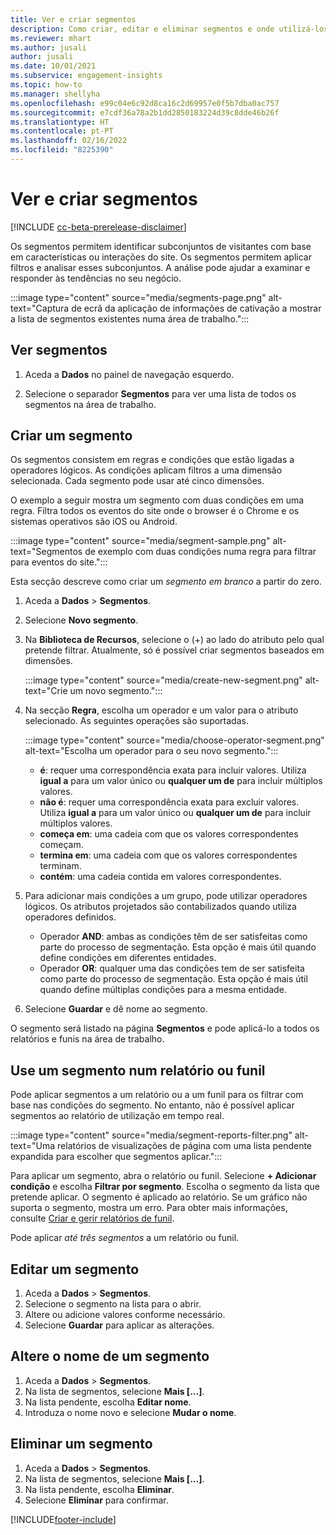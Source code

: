 ```yaml
---
title: Ver e criar segmentos
description: Como criar, editar e eliminar segmentos e onde utilizá-los.
ms.reviewer: mhart
ms.author: jusali
author: jusali
ms.date: 10/01/2021
ms.subservice: engagement-insights
ms.topic: how-to
ms.manager: shellyha
ms.openlocfilehash: e99c04e6c92d8ca16c2d69957e0f5b7dba0ac757
ms.sourcegitcommit: e7cdf36a78a2b1dd2850183224d39c8dde46b26f
ms.translationtype: HT
ms.contentlocale: pt-PT
ms.lasthandoff: 02/16/2022
ms.locfileid: "8225390"
---
```

# <a name="view-and-create-segments"></a>Ver e criar segmentos

[!INCLUDE [cc-beta-prerelease-disclaimer](includes/cc-beta-prerelease-disclaimer.md)]

Os segmentos permitem identificar subconjuntos de visitantes com base em características ou interações do site. Os segmentos permitem aplicar filtros e analisar esses subconjuntos. A análise pode ajudar a examinar e responder às tendências no seu negócio. 

:::image type="content" source="media/segments-page.png" alt-text="Captura de ecrã da aplicação de informações de cativação a mostrar a lista de segmentos existentes numa área de trabalho.":::

## <a name="view-segments"></a>Ver segmentos

1. Aceda a **Dados** no painel de navegação esquerdo. 

1. Selecione o separador **Segmentos** para ver uma lista de todos os segmentos na área de trabalho. 

## <a name="create-a-segment"></a>Criar um segmento

Os segmentos consistem em regras e condições que estão ligadas a operadores lógicos. As condições aplicam filtros a uma dimensão selecionada. Cada segmento pode usar até cinco dimensões.

O exemplo a seguir mostra um segmento com duas condições em uma regra. Filtra todos os eventos do site onde o browser é o Chrome e os sistemas operativos são iOS ou Android.

:::image type="content" source="media/segment-sample.png" alt-text="Segmentos de exemplo com duas condições numa regra para filtrar para eventos do site.":::

Esta secção descreve como criar um *segmento em branco* a partir do zero.

1. Aceda a **Dados** > **Segmentos**.

1. Selecione **Novo segmento**.

1. Na **Biblioteca de Recursos**, selecione o (+) ao lado do atributo pelo qual pretende filtrar. Atualmente, só é possível criar segmentos baseados em dimensões.

   :::image type="content" source="media/create-new-segment.png" alt-text="Crie um novo segmento.":::

1. Na secção **Regra**, escolha um operador e um valor para o atributo selecionado. As seguintes operações são suportadas.

   :::image type="content" source="media/choose-operator-segment.png" alt-text="Escolha um operador para o seu novo segmento.":::

   - **é**: requer uma correspondência exata para incluir valores. Utiliza **igual a** para um valor único ou **qualquer um de** para incluir múltiplos valores.
   - **não é**: requer uma correspondência exata para excluir valores. Utiliza **igual a** para um valor único ou **qualquer um de** para incluir múltiplos valores.
   - **começa em**: uma cadeia com que os valores correspondentes começam.
   - **termina em**: uma cadeia com que os valores correspondentes terminam.
   - **contém**: uma cadeia contida em valores correspondentes.

1. Para adicionar mais condições a um grupo, pode utilizar operadores lógicos. Os atributos projetados são contabilizados quando utiliza operadores definidos.
   - Operador **AND**: ambas as condições têm de ser satisfeitas como parte do processo de segmentação. Esta opção é mais útil quando define condições em diferentes entidades.
   - Operador **OR**: qualquer uma das condições tem de ser satisfeita como parte do processo de segmentação. Esta opção é mais útil quando define múltiplas condições para a mesma entidade.

1. Selecione **Guardar** e dê nome ao segmento. 

O segmento será listado na página **Segmentos** e pode aplicá-lo a todos os relatórios e funis na área de trabalho.

## <a name="use-a-segment-in-a-report-or-funnel"></a>Use um segmento num relatório ou funil

Pode aplicar segmentos a um relatório ou a um funil para os filtrar com base nas condições do segmento. No entanto, não é possível aplicar segmentos ao relatório de utilização em tempo real.

:::image type="content" source="media/segment-reports-filter.png" alt-text="Uma relatórios de visualizações de página com uma lista pendente expandida para escolher que segmentos aplicar.":::

Para aplicar um segmento, abra o relatório ou funil. Selecione **+ Adicionar condição** e escolha **Filtrar por segmento**. Escolha o segmento da lista que pretende aplicar. O segmento é aplicado ao relatório. Se um gráfico não suporta o segmento, mostra um erro. Para obter mais informações, consulte [Criar e gerir relatórios de funil](funnel-reports.md).
 
Pode aplicar *até três segmentos* a um relatório ou funil.

## <a name="edit-a-segment"></a>Editar um segmento

1. Aceda a **Dados** > **Segmentos**.
1. Selecione o segmento na lista para o abrir. 
1. Altere ou adicione valores conforme necessário.
1. Selecione **Guardar** para aplicar as alterações.

## <a name="change-the-name-of-a-segment"></a>Altere o nome de um segmento

1. Aceda a **Dados** > **Segmentos**.
1. Na lista de segmentos, selecione **Mais [...]**. 
1. Na lista pendente, escolha **Editar nome**.
1. Introduza o nome novo e selecione **Mudar o nome**.

## <a name="delete-a-segment"></a>Eliminar um segmento

1. Aceda a **Dados** > **Segmentos**.
1. Na lista de segmentos, selecione **Mais [...]**. 
1. Na lista pendente, escolha **Eliminar**.
1. Selecione **Eliminar** para confirmar.



[!INCLUDE[footer-include](../includes/footer-banner.md)]
